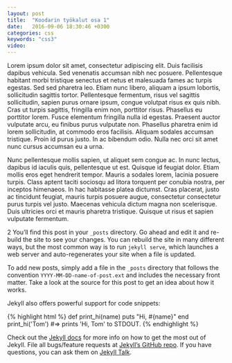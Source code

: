 ```yaml
---
layout: post
title:  "Koodarin työkalut osa 1"
date:   2016-09-06 18:30:46 +0300
categories: css
keywords: "css3"
video:
---
```


Lorem ipsum dolor sit amet, consectetur adipiscing elit. Duis facilisis dapibus vehicula. Sed venenatis accumsan nibh nec posuere. Pellentesque habitant morbi tristique senectus et netus et malesuada fames ac turpis egestas. Sed sed pharetra leo. Etiam nunc libero, aliquam a ipsum lobortis, sollicitudin sagittis tortor. Pellentesque fermentum, risus vel sagittis sollicitudin, sapien purus ornare ipsum, congue volutpat risus ex quis nibh. Cras ut turpis sagittis, fringilla enim non, porttitor risus. Phasellus eu porttitor lorem. Fusce elementum fringilla nulla id egestas. Praesent auctor vulputate arcu, eu finibus purus vulputate non. Phasellus pharetra enim id lorem sollicitudin, at commodo eros facilisis. Aliquam sodales accumsan tristique. Proin id purus justo. In ac bibendum odio. Nulla nec orci sit amet nunc cursus accumsan eu a urna.

Nunc pellentesque mollis sapien, ut aliquet sem congue ac. In nunc lectus, dapibus id iaculis quis, pellentesque ut est. Quisque id feugiat dolor. Etiam mollis eros eget hendrerit tempor. Mauris a sodales lorem, lacinia posuere turpis. Class aptent taciti sociosqu ad litora torquent per conubia nostra, per inceptos himenaeos. In hac habitasse platea dictumst. Cras placerat, justo ac tincidunt feugiat, mauris turpis posuere augue, consectetur consectetur purus turpis vel justo. Maecenas vehicula dictum magna non scelerisque. Duis ultricies orci et mauris pharetra tristique. Quisque ut risus et sapien vulputate fermentum.


2
You’ll find this post in your `_posts` directory. Go ahead and edit it and re-build the site to see your changes. You can rebuild the site in many different ways, but the most common way is to run `jekyll serve`, which launches a web server and auto-regenerates your site when a file is updated.

To add new posts, simply add a file in the `_posts` directory that follows the convention `YYYY-MM-DD-name-of-post.ext` and includes the necessary front matter. Take a look at the source for this post to get an idea about how it works.

Jekyll also offers powerful support for code snippets:

{% highlight html %}
	def print_hi(name)
	  puts "Hi, #{name}"
	end
	print_hi('Tom')
	#=> prints 'Hi, Tom' to STDOUT.
{% endhighlight %}

Check out the [Jekyll docs][jekyll-docs] for more info on how to get the most out of Jekyll. File all bugs/feature requests at [Jekyll’s GitHub repo][jekyll-gh]. If you have questions, you can ask them on [Jekyll Talk][jekyll-talk].

[jekyll-docs]: http://jekyllrb.com/docs/home
[jekyll-gh]:   https://github.com/jekyll/jekyll
[jekyll-talk]: https://talk.jekyllrb.com/
